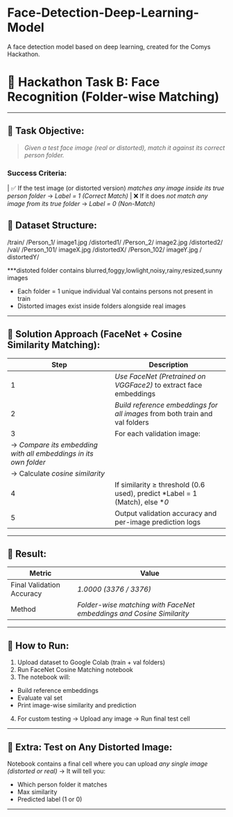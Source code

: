 # Face-Detection-Deep-Learning-Model
A face detection model based on deep learning, created for the Comys Hackathon.



# 🚀 Hackathon Task B: Face Recognition (Folder-wise Matching)

---

## 📌 Task Objective:

> *Given a test face image (real or distorted), match it against its correct person folder.*

###  Success Criteria:

| ✅ If the test image (or distorted version) *matches any image inside its true person folder* → *Label = 1 (Correct Match)* 
| ❌ If it does *not match any image from its true folder* → *Label = 0 (Non-Match)*                                          



## 📌 Dataset Structure:


/train/
    /Person_1/
        image1.jpg
        /distorted1/
    /Person_2/
        image2.jpg
        /distorted2/
/val/
    /Person_101/
        imageX.jpg
        /distortedX/
    /Person_102/
        imageY.jpg
       / distortedY/

***distoted folder contains blurred,foggy,lowlight,noisy,rainy,resized,sunny images
* Each folder = 1 unique individual
  Val contains persons not present in train
* Distorted images exist inside folders alongside real images

---

## 📌 Solution Approach (FaceNet + Cosine Similarity Matching):

| Step                                                              | Description                                                                     |
| ----------------------------------------------------------------- | ------------------------------------------------------------------------------- |
|  1                                                               | *Use FaceNet (Pretrained on VGGFace2)* to extract face embeddings             |
|  2                                                               | *Build reference embeddings for all images* from both train and val folders   |
|  3                                                               | For each validation image:                                                      |
  → *Compare its embedding with all embeddings in its own folder* |                                                                                 |
| → Calculate *cosine similarity*                                 |                                                                                 |
|  4                                                               | If similarity ≥ threshold (0.6 used), predict *Label = 1 (Match), else **0* |
|  5                                                               | Output validation accuracy and per-image prediction logs                        |

---

## 📌 Result:

| Metric                    | Value                                                                  |
| ------------------------- | ---------------------------------------------------------------------- |
| Final Validation Accuracy |  *1.0000 (3376 / 3376)*                                             |
| Method                    | *Folder-wise matching with FaceNet embeddings and Cosine Similarity* |

---

## 📌 How to Run:

1.  Upload dataset to Google Colab (train + val folders)
2.  Run FaceNet Cosine Matching notebook
3.  The notebook will:

   * Build reference embeddings
   * Evaluate val set
   * Print image-wise similarity and prediction
4.  For custom testing → Upload any image → Run final test cell

---

## 📌 Extra: Test on Any Distorted Image:

Notebook contains a final cell where you can upload *any single image (distorted or real)*
→ It will tell you:

* Which person folder it matches
* Max similarity
* Predicted label (1 or 0)

---
